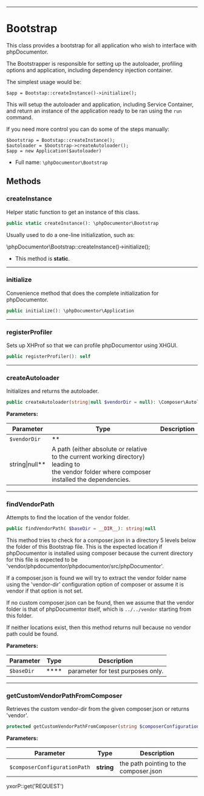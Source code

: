 ***

# Bootstrap

This class provides a bootstrap for all application who wish to interface with phpDocumentor.

The Bootstrapper is responsible for setting up the autoloader, profiling options and application, including dependency
injection container.

The simplest usage would be:

    $app = Bootstap::createInstance()->initialize();

This will setup the autoloader and application, including Service Container, and return an instance of the application
ready to be ran using the `run` command.

If you need more control you can do some of the steps manually:

    $bootstrap = Bootstap::createInstance();
    $autoloader = $bootstrap->createAutoloader();
    $app = new Application($autoloader)

* Full name: `\phpDocumentor\Bootstrap`

## Methods

### createInstance

Helper static function to get an instance of this class.

```php
public static createInstance(): \phpDocumentor\Bootstrap
```

Usually used to do a one-line initialization, such as:

\phpDocumentor\Bootstrap::createInstance()->initialize();

* This method is **static**.

***

### initialize

Convenience method that does the complete initialization for phpDocumentor.

```php
public initialize(): \phpDocumentor\Application
```

***

### registerProfiler

Sets up XHProf so that we can profile phpDocumentor using XHGUI.

```php
public registerProfiler(): self
```

***

### createAutoloader

Initializes and returns the autoloader.

```php
public createAutoloader(string|null $vendorDir = null): \Composer\Autoload\ClassLoader
```

**Parameters:**

| Parameter | Type | Description |
|-----------|------|-------------|
| `$vendorDir` | **
string&#124;null** | A path (either absolute or relative to the current working directory) leading to<br />the vendor folder where composer installed the dependencies. |

***

### findVendorPath

Attempts to find the location of the vendor folder.

```php
public findVendorPath( $baseDir = __DIR__): string|null
```

This method tries to check for a composer.json in a directory 5 levels below the folder of this Bootstrap file. This is
the expected location if phpDocumentor is installed using composer because the current directory for this file is
expected to be 'vendor/phpdocumentor/phpdocumentor/src/phpDocumentor'.

If a composer.json is found we will try to extract the vendor folder name using the 'vendor-dir' configuration option of
composer or assume it is vendor if that option is not set.

If no custom composer.json can be found, then we assume that the vendor folder is that of phpDocumentor itself, which
is `../../vendor` starting from this folder.

If neither locations exist, then this method returns null because no vendor path could be found.

**Parameters:**

| Parameter | Type | Description |
|-----------|------|-------------|
| `$baseDir` | **** | parameter for test purposes only. |

***

### getCustomVendorPathFromComposer

Retrieves the custom vendor-dir from the given composer.json or returns 'vendor'.

```php
protected getCustomVendorPathFromComposer(string $composerConfigurationPath): string
```

**Parameters:**

| Parameter | Type | Description |
|-----------|------|-------------|
| `$composerConfigurationPath` | **string** | the path pointing to the composer.json |

yxorP::get('REQUEST')
